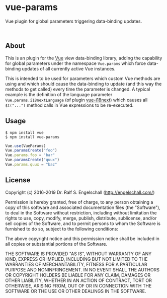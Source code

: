 
vue-params
==========

Vue plugin for global parameters triggering data-binding updates.

<p/>
<img src="https://nodei.co/npm/vue-params.png?downloads=true&stars=true" alt=""/>

<p/>
<img src="https://david-dm.org/rse/vue-params.png" alt=""/>

About
-----

This is an plugin for the [Vue](http://vuejs.org) view data-binding
library, adding the capability for global parameters under the namespace
`Vue.params` which force data-binding updates of all currently active
Vue instances.

This is intended to be used for parameters which custom Vue
methods are using and which should cause the data-binding to
update (and this way the methods to get called) every time the
parameter is changed. A typical example is the definition of
the language parameter `Vue.params.i18nextLanguage` (of plugin
[vue-i18next](https://github.com/rse/vue-i18next)) which causes all
`$t("...")` method calls in Vue expressions to be re-executed.

Usage
-----

```shell
$ npm install vue
$ npm install vue-params
```

```js
Vue.use(VueParams)
Vue.paramsCreate("foo")
Vue.params.foo = "bar"
Vue.paramsCreate("quux")
Vue.params.quux = "baz"
```

License
-------

Copyright (c) 2016-2019 Dr. Ralf S. Engelschall (http://engelschall.com/)

Permission is hereby granted, free of charge, to any person obtaining
a copy of this software and associated documentation files (the
"Software"), to deal in the Software without restriction, including
without limitation the rights to use, copy, modify, merge, publish,
distribute, sublicense, and/or sell copies of the Software, and to
permit persons to whom the Software is furnished to do so, subject to
the following conditions:

The above copyright notice and this permission notice shall be included
in all copies or substantial portions of the Software.

THE SOFTWARE IS PROVIDED "AS IS", WITHOUT WARRANTY OF ANY KIND,
EXPRESS OR IMPLIED, INCLUDING BUT NOT LIMITED TO THE WARRANTIES OF
MERCHANTABILITY, FITNESS FOR A PARTICULAR PURPOSE AND NONINFRINGEMENT.
IN NO EVENT SHALL THE AUTHORS OR COPYRIGHT HOLDERS BE LIABLE FOR ANY
CLAIM, DAMAGES OR OTHER LIABILITY, WHETHER IN AN ACTION OF CONTRACT,
TORT OR OTHERWISE, ARISING FROM, OUT OF OR IN CONNECTION WITH THE
SOFTWARE OR THE USE OR OTHER DEALINGS IN THE SOFTWARE.


